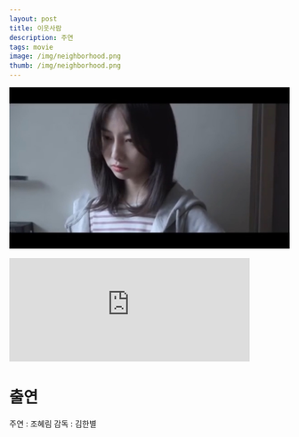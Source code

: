 ```yaml
---
layout: post
title: 이웃사람
description: 주연
tags: movie
image: /img/neighborhood.png
thumb: /img/neighborhood.png
---
```


![](../img/neighborhood.jpeg)
<iframe width="432" height="185.5" src="https://www.youtube.com/embed/18vWBe0gU_U" title="초단편영화 &#39;이웃사람&#39; 여자역_주연" frameborder="0" allow="accelerometer; autoplay; clipboard-write; encrypted-media; gyroscope; picture-in-picture; web-share" allowfullscreen></iframe>


# 출연
주연 : 조혜림
감독 : 김한별
